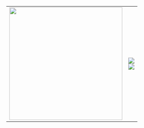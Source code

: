 <table align="center">
  <tr>
    <td>
      <img src="[![carrd-gif.gif](https://i.postimg.cc/tgWnqKrR/carrd-gif.gif)](https://postimg.cc/065yZBRh)" width="300" />
    </td>
    <td>
      <img src="https://github-readme-stats.vercel.app/api?username=Nastyaa8&show_icons=true&theme=tokyonight" /><br>
      <img src="https://github-readme-stats.vercel.app/api/top-langs/?username=Nastyaa8&layout=compact&theme=tokyonight" />
    </td>
  </tr>
</table>
